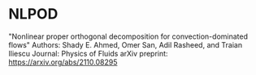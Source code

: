 # NLPOD
"Nonlinear proper orthogonal decomposition for convection-dominated flows"
Authors: Shady E. Ahmed, Omer San, Adil Rasheed, and Traian Iliescu
Journal: Physics of Fluids
arXiv preprint: https://arxiv.org/abs/2110.08295
